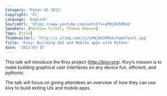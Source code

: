 ```yaml
---
Category: 'PyCon US 2013'
Copyright: 'CC'
Language: 'English'
SourceUrl: 'https://www.youtube.com/watch?v=yPWj6k5MRak'
Speakers: [Mathieu Virbel, Thomas Hansen]
Tags: [talk]
ThumbnailUrl: 'http://i.ytimg.com/vi/yPWj6k5MRak/hqdefault.jpg'
Title: 'Kivy: Building GUI and Mobile apps with Python'
date: '2013-03-15'
---
```

This talk will introduce the Kivy project (http://kivy.org).  Kivy’s mission is to make building graphical user interfaces on any device fun, efficient, and pythonic. 

The talk will focus on giving attendees an overview of how they can use kivy to build exiting UIs and mobile apps.  